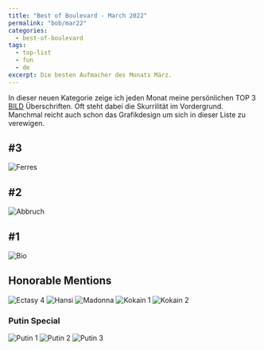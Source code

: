 ```yaml
---
title: "Best of Boulevard - March 2022"
permalink: "bob/mar22"
categories:
  - best-of-boulevard
tags:
  - top-list
  - fun
  - de
excerpt: Die besten Aufmacher des Monats März.
---
```


In dieser neuen Kategorie zeige ich jeden Monat meine persönlichen TOP 3 [BILD](https://www.bild.de/) Überschriften.
Oft steht dabei die Skurrilität im Vordergrund.
Manchmal reicht auch schon das Grafikdesign um sich in dieser Liste zu verewigen.


## #3
![Ferres](https://mjt91-blog-images.s3.eu-north-1.amazonaws.com/bob/2022-03/veronika.PNG)


## #2
![Abbruch](https://mjt91-blog-images.s3.eu-north-1.amazonaws.com/bob/2022-03/zahn.PNG)


## #1
![Bio](https://mjt91-blog-images.s3.eu-north-1.amazonaws.com/bob/2022-03/klo.PNG)


## Honorable Mentions
![Ectasy 4](https://mjt91-blog-images.s3.eu-north-1.amazonaws.com/bob/2022-03/schampus4.PNG)
![Hansi](https://mjt91-blog-images.s3.eu-north-1.amazonaws.com/bob/2022-03/hansi.PNG)
![Madonna](https://mjt91-blog-images.s3.eu-north-1.amazonaws.com/bob/2022-03/madonna.PNG)
![Kokain 1](https://mjt91-blog-images.s3.eu-north-1.amazonaws.com/bob/2022-03/koks1.PNG)
![Kokain 2](https://mjt91-blog-images.s3.eu-north-1.amazonaws.com/bob/2022-03/koks2.PNG)


### Putin Special
![Putin 1](https://mjt91-blog-images.s3.eu-north-1.amazonaws.com/bob/2022-03/putin1.PNG)
![Putin 2](https://mjt91-blog-images.s3.eu-north-1.amazonaws.com/bob/2022-03/putin2.PNG)
![Putin 3](https://mjt91-blog-images.s3.eu-north-1.amazonaws.com/bob/2022-03/putin3.PNG)
